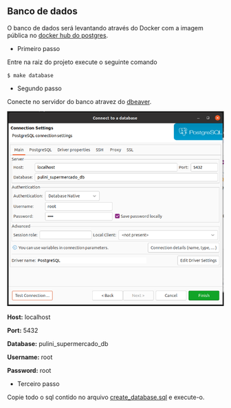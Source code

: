 ## Banco de dados

O banco de dados será levantando através do Docker com a imagem pública no [docker hub do postgres](https://hub.docker.com/_/postgres).


- Primeiro passo

Entre na raiz do projeto execute o seguinte comando

````
$ make database
````

- Segundo passo

Conecte no servidor do banco atravez do [dbeaver](https://dbeaver.io/download/).

![conexao](./img/conexao.png)

**Host:** localhost

**Port:** 5432

**Database:** pulini_supermercado_db

**Username:** root

**Password:** root

- Terceiro passo

Copie todo o sql contido no arquivo [create_database.sql](create_database.sql) e execute-o.